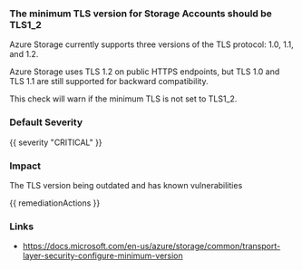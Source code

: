 
### The minimum TLS version for Storage Accounts should be TLS1_2

Azure Storage currently supports three versions of the TLS protocol: 1.0, 1.1, and 1.2. 

Azure Storage uses TLS 1.2 on public HTTPS endpoints, but TLS 1.0 and TLS 1.1 are still supported for backward compatibility.

This check will warn if the minimum TLS is not set to TLS1_2.

### Default Severity
{{ severity "CRITICAL" }}

### Impact
The TLS version being outdated and has known vulnerabilities

<!-- DO NOT CHANGE -->
{{ remediationActions }}

### Links
- https://docs.microsoft.com/en-us/azure/storage/common/transport-layer-security-configure-minimum-version
        